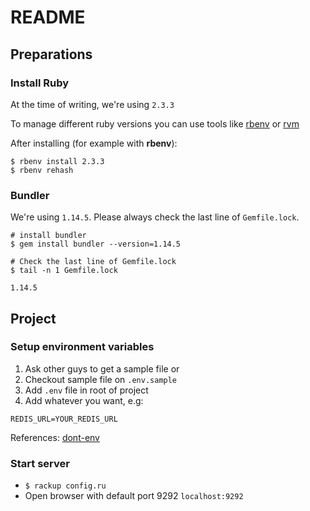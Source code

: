 # README

## Preparations

### Install Ruby

At the time of writing, we're using `2.3.3`

To manage different ruby versions you can use tools
like [rbenv](http://rbenv.org/) or [rvm](https://rvm.io/)

After installing (for example with **rbenv**):

    $ rbenv install 2.3.3
    $ rbenv rehash

### Bundler

We're using `1.14.5`. Please always check the last line of `Gemfile.lock`.

    # install bundler
    $ gem install bundler --version=1.14.5

    # Check the last line of Gemfile.lock
    $ tail -n 1 Gemfile.lock

    1.14.5

## Project

### Setup environment variables

1. Ask other guys to get a sample file or
2. Checkout sample file on `.env.sample`
3. Add `.env` file in root of project
4. Add whatever you want, e.g:
```
REDIS_URL=YOUR_REDIS_URL
```
References: [dont-env](https://github.com/bkeepers/dotenv)

### Start server

- `$ rackup config.ru`
- Open browser with default port 9292 `localhost:9292`

